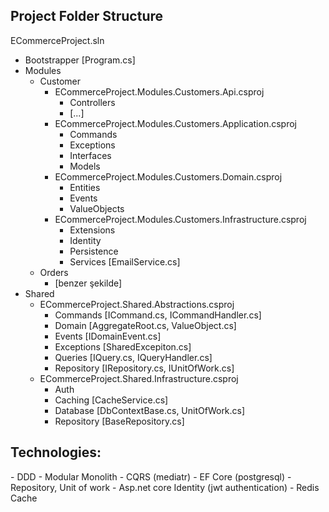 <h2>Project Folder Structure</h2>

ECommerceProject.sln
- Bootstrapper
  [Program.cs]
- Modules
    - Customer
        - ECommerceProject.Modules.Customers.Api.csproj
            - Controllers
            - [...]
        - ECommerceProject.Modules.Customers.Application.csproj
            - Commands
            - Exceptions
            - Interfaces
            - Models
        - ECommerceProject.Modules.Customers.Domain.csproj
            - Entities
            - Events
            - ValueObjects
        - ECommerceProject.Modules.Customers.Infrastructure.csproj
            - Extensions
            - Identity
            - Persistence
            - Services
              [EmailService.cs]
    - Orders
        - [benzer şekilde]
- Shared
    - ECommerceProject.Shared.Abstractions.csproj
        - Commands
          [ICommand.cs, ICommandHandler.cs]
        - Domain
          [AggregateRoot.cs, ValueObject.cs]
        - Events
          [IDomainEvent.cs]
        - Exceptions
          [SharedExcepiton.cs]
        - Queries
          [IQuery.cs, IQueryHandler.cs]
        - Repository
          [IRepository.cs, IUnitOfWork.cs]
    - ECommerceProject.Shared.Infrastructure.csproj
        - Auth
        - Caching
          [CacheService.cs]
        - Database
          [DbContextBase.cs, UnitOfWork.cs]
        - Repository
          [BaseRepository.cs]



<h2>Technologies:</h2>
- DDD
- Modular Monolith
- CQRS (mediatr)
- EF Core (postgresql)
- Repository, Unit of work
- Asp.net core Identity (jwt authentication)
- Redis Cache